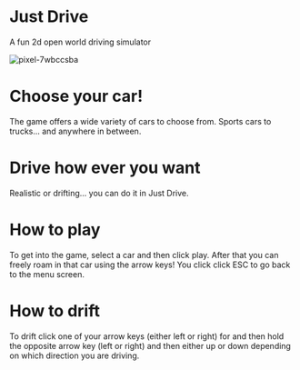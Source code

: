 # Just Drive

A fun 2d open world driving simulator

![pixel-7wbccsba](https://github.com/blurryfxcedride/justdrive/assets/100966957/e9765f24-9d6a-4ef0-b6f6-bc1da3e4be90)

# Choose your car!

The game offers a wide variety of cars to choose from. Sports cars to trucks... and anywhere in between.

# Drive how ever you want

Realistic or drifting... you can do it in Just Drive.

# How to play

To get into the game, select a car and then click play. After that you can freely roam in that car using the arrow keys! You click click ESC to go back to the menu screen.

# How to drift

To drift click one of your arrow keys (either left or right) for and then hold the opposite arrow key (left or right) and then either up or down depending on which direction you are driving.
